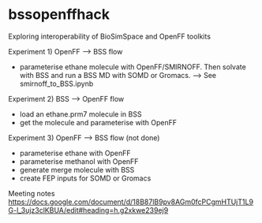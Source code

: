 # bssopenffhack
Exploring interoperability of BioSimSpace and OpenFF toolkits


Experiment 1) OpenFF --> BSS flow
- parameterise ethane molecule with OpenFF/SMIRNOFF. Then solvate with BSS and run a BSS MD with SOMD or Gromacs. 
  --> See smirnoff_to_BSS.ipynb 

Experiment 2)  BSS --> OpenFF flow
- load an ethane.prm7 molecule in BSS 
- get the molecule and parameterise with OpenFF 
 
Experiment 3) OpenFF --> BSS flow (not done)
- parameterise ethane with OpenFF
- parameterise methanol with OpenFF
- generate merge molecule with BSS
- create FEP inputs for SOMD or Gromacs

Meeting notes
https://docs.google.com/document/d/18B87lB9pv8AGm0fcPCgmHTUjT1L9G-l_3ujz3clKBUA/edit#heading=h.g2xkwe239ej9
